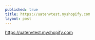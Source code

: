 ```yaml
---
published: true
title: https://uatenvtest.myshopify.com
layout: post
---
```

https://uatenvtest.myshopify.com